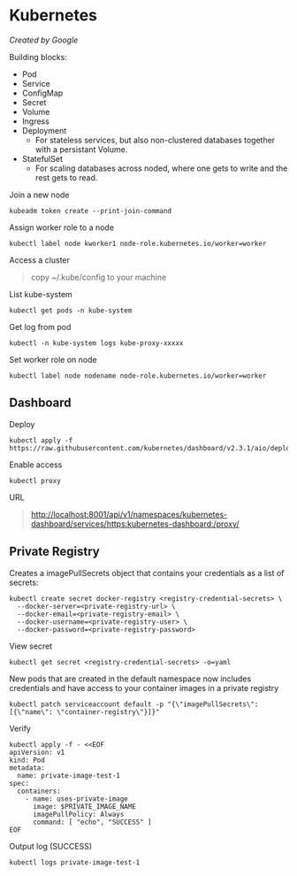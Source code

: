 # Kubernetes
*Created by Google*

Building blocks:
* Pod
* Service
* ConfigMap
* Secret
* Volume
* Ingress
* Deployment
  - For stateless services, but also non-clustered databases together with a persistant Volume.
* StatefulSet
  - For scaling databases across noded, where one gets to write and the rest gets to read.

Join a new node
```
kubeadm token create --print-join-command
```

Assign worker role to a node
```
kubectl label node kworker1 node-role.kubernetes.io/worker=worker
```

Access a cluster
> copy ~/.kube/config to your machine

List kube-system
```
kubectl get pods -n kube-system
```

Get log from pod
```
kubectl -n kube-system logs kube-proxy-xxxxx
```

Set worker role on node
```
kubectl label node nodename node-role.kubernetes.io/worker=worker
```

##  Dashboard
Deploy
``` 
kubectl apply -f https://raw.githubusercontent.com/kubernetes/dashboard/v2.3.1/aio/deploy/recommended.yaml
```

Enable access
```
kubectl proxy
```

URL
> [http://localhost:8001/api/v1/namespaces/kubernetes-dashboard/services/https:kubernetes-dashboard:/proxy/](http://localhost:8001/api/v1/namespaces/kubernetes-dashboard/services/https:kubernetes-dashboard:/proxy/)

## Private Registry
Creates a imagePullSecrets object that contains your credentials as a list of secrets:

```
kubectl create secret docker-registry <registry-credential-secrets> \
  --docker-server=<private-registry-url> \
  --docker-email=<private-registry-email> \
  --docker-username=<private-registry-user> \
  --docker-password=<private-registry-password>
```

View secret
```
kubectl get secret <registry-credential-secrets> -o=yaml
```

New pods that are created in the default namespace now includes credentials and have access to your container images in a private registry
```
kubectl patch serviceaccount default -p "{\"imagePullSecrets\": [{\"name\": \"container-registry\"}]}"
```

Verify
```
kubectl apply -f - <<EOF
apiVersion: v1
kind: Pod
metadata:
  name: private-image-test-1
spec:
  containers:
    - name: uses-private-image
      image: $PRIVATE_IMAGE_NAME
      imagePullPolicy: Always
      command: [ "echo", "SUCCESS" ]
EOF
```

Output log (SUCCESS)
```
kubectl logs private-image-test-1
```


